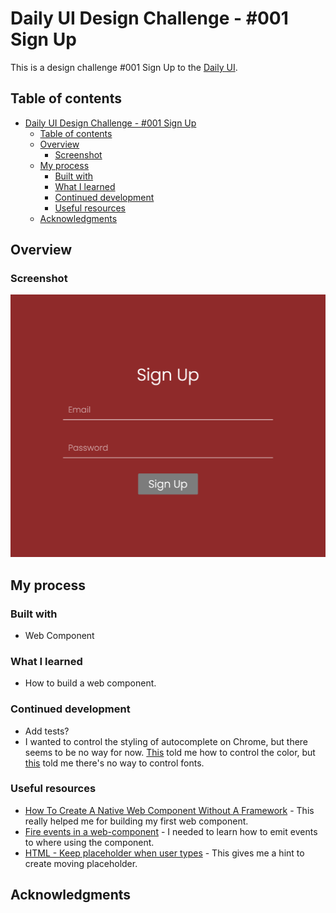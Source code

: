 # Daily UI Design Challenge - #001 Sign Up

This is a design challenge #001 Sign Up to the [Daily UI](https://www.dailyui.co/).

## Table of contents

- [Daily UI Design Challenge - #001 Sign Up](#daily-ui-design-challenge---001-sign-up)
  - [Table of contents](#table-of-contents)
  - [Overview](#overview)
    - [Screenshot](#screenshot)
  - [My process](#my-process)
    - [Built with](#built-with)
    - [What I learned](#what-i-learned)
    - [Continued development](#continued-development)
    - [Useful resources](#useful-resources)
  - [Acknowledgments](#acknowledgments)

## Overview

### Screenshot

![](./preview.png)

## My process

### Built with

- Web Component

### What I learned

- How to build a web component.

### Continued development

- Add tests?
- I wanted to control the styling of autocomplete on Chrome, but there seems to be no way for now. [This](https://css-tricks.com/snippets/css/change-autocomplete-styles-webkit-browsers/) told me how to control the color, but [this](https://stackoverflow.com/questions/56271193/styling-an-autofill-suggestion) told me there's no way to control fonts.

### Useful resources

- [How To Create A Native Web Component Without A Framework](https://www.thinktecture.com/en/web-components/native-web-components-without-framework/) - This really helped me for building my first web component.
- [Fire events in a web-component](https://stackoverflow.com/questions/65890122/fire-events-in-a-web-component) - I needed to learn how to emit events to where using the component.
- [HTML - Keep placeholder when user types](https://stackoverflow.com/questions/26324252/html-keep-placeholder-when-user-types) - This gives me a hint to create moving placeholder.

## Acknowledgments
